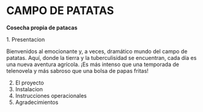 # CAMPO DE PATATAS

**Cosecha propia de patacas**
<div align="center>"<img src="https://i.pinimg.com/1200x/21/29/76/21297680d22f6fd651ebd8649b8010a4.jpg" width="500" ><div>
1. Presentacion

Bienvenidos al emocionante y, a veces, dramático mundo del campo de patatas. Aquí, donde la tierra y la tuberculisidad se encuentran, cada día es una nueva aventura agrícola. ¡Es más intenso que una temporada de telenovela y más sabroso que una bolsa de papas fritas!

2. El proyecto
3. Instalacion
4. Instrucciones operacionales
5. Agradecimientos